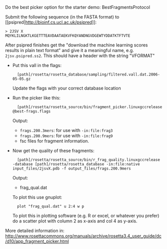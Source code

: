 Do the best picker option for the starter demo: BestFragmentsProtocol 

Submit the following sequence (in the FASTA format) to 
[[psipred|http://bioinf.cs.ucl.ac.uk/psipred]]:

    > 2JSV X
    MQYKLILNGKTLKGETTTEAVDAATAEKVFKQYANDNGVDGEWTYDDATKTFTVTE

After psipred finishes get the "download the machine learning scores results in 
plain text format" and give it a meaningful name, e.g. `2jsv.psipred.ss2`. This 
should have a header with the string "VFORMAT"

* Put this vall in the flags:

        [path]/rosetta/rosetta_database/sampling/filtered.vall.dat.2006-05-05.gz

  Update the flags with your correct database location

* Run the picker like this:

        [path]/rosetta/rosetta_source/bin/fragment_picker.linuxgccrelease @best-frags.flags 

  Output:

  * `frags.200.3mers`: for use with `-in:file:frag3`
  * `frags.200.9mers`: for use with `-in:file:frag9`
  * fsc files for fragment information.

* Now get the quality of these fragments:

        [path]/rosetta/rosetta_source/bin/r_frag_quality.linuxgccrelease -database [path]/rosetta/rosetta_database -in:file:native input_files/2jsvX.pdb -f output_files/frags.200.9mers

  Output:

  * frag_qual.dat

  To plot this use gnuplot:

        plot "frag_qual.dat" u 2:4 w p

  To plot this in plotting software (e.g. R or excel, or whatever you prefer) 
  do a scatter plot with column 2 as x-axis and col 4 as y-axis. 

More detailed information in:  
http://www.rosettacommons.org/manuals/archive/rosetta3.4_user_guide/dc/d10/app_fragment_picker.html

